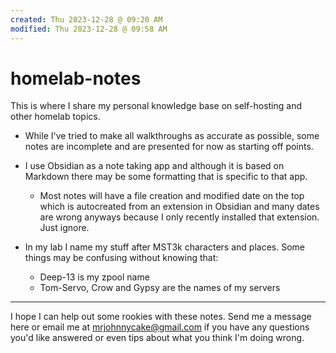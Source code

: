 ```yaml
---
created: Thu 2023-12-28 @ 09:20 AM
modified: Thu 2023-12-28 @ 09:58 AM
---
```

# homelab-notes

This is where I share my personal knowledge base on self-hosting and other homelab topics.

- While I've tried to make all walkthroughs as accurate as possible, some notes are incomplete and are presented for now as starting off points.

- I use Obsidian as a note taking app and although it is based on Markdown there may be some formatting that is specific to that app.
	- Most notes will have a file creation and modified date on the top which is autocreated from an extension in Obsidian and many dates are wrong anyways because I only recently installed that extension. Just ignore.

- In my lab I name my stuff after MST3k characters and places. Some things may be confusing without knowing that:
	- Deep-13 is my zpool name
	- Tom-Servo, Crow and Gypsy are the names of my servers

***

I hope I can help out some rookies with these notes. Send me a message here or email me at mrjohnnycake@gmail.com if you have any questions you'd like answered or even tips about what you think I'm doing wrong.